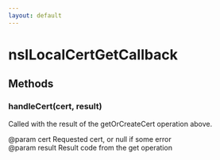 ```yaml
---
layout: default
---
```


# nsILocalCertGetCallback #

## Methods ##

### handleCert(cert, result) ###
  
Called with the result of the getOrCreateCert operation above.  
  
@param cert   Requested cert, or null if some error  
@param result Result code from the get operation  
  
